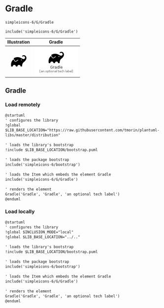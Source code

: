 # Gradle


```text
simpleicons-6/G/Gradle
```

```text
include('simpleicons-6/G/Gradle')
```



| Illustration | Gradle |
| :---: | :---: |
| ![illustration for Illustration](../../simpleicons-6/G/Gradle.png) | ![illustration for Gradle](../../simpleicons-6/G/Gradle.Local.png) |




## Gradle

### Load remotely
```plantuml
@startuml
' configures the library
!global $LIB_BASE_LOCATION="https://raw.githubusercontent.com/tmorin/plantuml-libs/master/distribution"

' loads the library's bootstrap
!include $LIB_BASE_LOCATION/bootstrap.puml

' loads the package bootstrap
include('simpleicons-6/bootstrap')

' loads the Item which embeds the element Gradle
include('simpleicons-6/G/Gradle')

' renders the element
Gradle('Gradle', 'Gradle', 'an optional tech label')
@enduml
```

### Load locally
```plantuml
@startuml
' configures the library
!global $INCLUSION_MODE="local"
!global $LIB_BASE_LOCATION="../.."

' loads the library's bootstrap
!include $LIB_BASE_LOCATION/bootstrap.puml

' loads the package bootstrap
include('simpleicons-6/bootstrap')

' loads the Item which embeds the element Gradle
include('simpleicons-6/G/Gradle')

' renders the element
Gradle('Gradle', 'Gradle', 'an optional tech label')
@enduml
```

